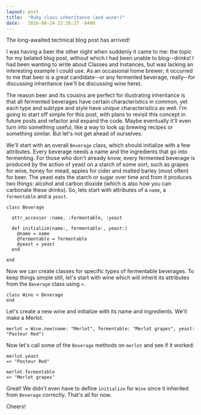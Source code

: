 ```yaml
---
layout: post
title:  "Ruby class inheritance (and wine!)"
date:   2016-08-24 22:26:27 -0400
---
```



The long-awaited technical blog post has arrived! 

I was having a beer the other night when suddenly it came to me: the topic for my belated blog post, without which I had been unable to blog--drinks! I had been wanting to write about Classes and Instances, but was lacking an interesting example I could use. As an occasional home brewer, it occurred to me that beer is a great candidate--or any fermented beverage, really--for discussing inheritance (we'll be discussing wine here).

The reason beer and its cousins are perfect for illustrating inheritance is that all fermented beverages have certain characteristics in common, yet each type and subtype and style have unique characteristics as well. I'm going to start off simple for this post, with plans to revisit this concept in future posts and refactor and expand the code. Maybe eventually it'll even turn into something useful, like a way to look up brewing recipes or something similar. But let's not get ahead of ourselves.

We'll start with an overall ```Beverage``` class, which should initialize with a few attributes. Every beverage needs a name and the ingredients that go into fermenting. For those who don't already know, every fermented beverage is produced by the action of yeast on a starch of some sort, such as grapes for wine, honey for mead, apples for cider and malted barley (most often) for beer. The yeast eats the starch or sugar over time and from it produces two things: alcohol and carbon dioxide (which is also how you can carbonate these drinks). So, lets start with attributes of a ```name```, a ```fermentable``` and a ```yeast```.

```
class Beverage

  attr_accessor :name, :fermentable, :yeast

  def initialize(name:, fermentable:, yeast:)
    @name = name
    @fermentable = fermentable
    @yeast = yeast
  end
	
end
```

Now we can create classes for specific types of fermentable beverages. To keep things simple still, let's start with wine which will inherit its attributes from the ```Beverage``` class using ```<```.

```
class Wine < Beverage
end
```

Let's create a new wine and initialize with its name and ingredients. We'll make a Merlot:

```
merlot = Wine.new(name: "Merlot", fermentable: "Merlot grapes", yeast: "Pasteur Red")
```

Now let's call some of the ```Beverage``` methods on ```merlot``` and see if it worked:

```
merlot.yeast
=> "Pasteur Red"

merlot.fermentable
=> "Merlot grapes"
```

Great! We didn't even have to define ```initialize``` for ```Wine``` since it inherited from ```Beverage``` correctly. That's all for now. 

Cheers!





